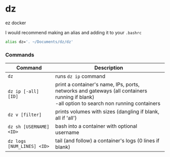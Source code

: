 # dz

ez docker

I would recommend making an alias and adding it to your `.bashrc`
```sh
alias dz='. ~/Documents/dz/dz'
```

<!-- ![preview](/preview.png) -->

### Commands

| Command | Description |
|----------------------------------|--------------------------------------------------------------------------|
| `dz` | runs `dz ip` command |
| `dz ip [-all] [ID]` | print a container's name, IPs, ports, networks and gateways (all containers running if blank)<br>-all option to search non running containers |
| `dz v [filter]` | prints volumes with sizes (dangling if blank, all if 'all') |`
| `dz sh [USERNAME] <ID>` | bash into a container with optional username |
| `dz logs [NUM_LINES] <ID>` | tail (and follow) a container's logs (0 lines if blank) |
